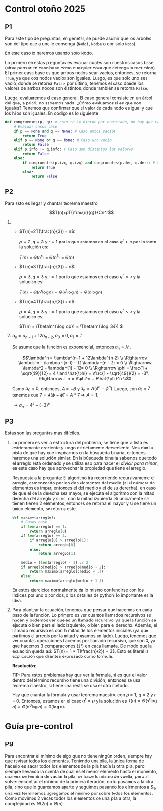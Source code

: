 # Control otoño 2025

## P1

Para este tipo de preguntas, en genetal, se puede asumir que los arboles son del tipo que a uno le convenga (`Nodoi`, `Nodoe` o con solo `Nodo`).

En este caso lo haremos usando solo Nodo.

Lo primero en estas preguntas es evaluar cuales son nuestros casos base (sirve pensar en caso base como cualquier cosa que detenga la recursion). El primer caso base es que ambos nodos sean vacíos, entonces, se retorna `True`, ya que dos nodos vacíos son iguales. Luego, es que solo uno sea vacío, donde se retorna `False`, por último, tenemos el caso donde los valores de ambos nodos son distintos, donde también se retorna `False`.

Luego, evaluaremos el caso general. El caso general consiste en un árbol del que, a priori, no sabemos nada. ¿Cómo evaluamos si es que son iguales? Tenemos que confirmar que el valor de cada nodo es igual y que los hijos son iguales. En código es lo siguiente  


```python
def congruentes(p, q): # Esto te lo dieron por enunciado, no hay que cambiarlo
    # Evaluar casos base
    if p == None and q == None: # Caso ambos vacíos
        return True
    elif p == None or q == None: # Caso uno vacío
        return False
    elif p.info != q.info: # Caso son distintos los valores
        return False
    else:
        if congruentes(p.izq, q.izq) and congruentes(p.der, q.der): # Si es que los hijos son iguales
            return True
        else: 
            return False
```

## P2

Para esto es llegar y chantar teorema maestro.

```math
T(n)=pT(\frac{n}{q})+Cn^r
```

1. 
    - 
        $T(n)=2T(\frac{n}{3}) + n$: 


        $p=2$, $q=3$ y $r=1$ por lo que estamos en el caso $q^r>p$ por lo tanto la solución es:

        $T(n) = \Theta(n^{r})=\Theta(n^{1})=\Theta(n)$

    - $T(n)=3T(\frac{n}{3}) + n$: 

        $p=3$, $q=3$ y $r=1$ por lo que estamos en el caso $q^r=p$ y la solución es:

        $T(n)=\Theta(n^r\log n) = \Theta(n^1 \log n) = \Theta(n\log n)$
    - $T(n)=4T(\frac{n}{3}) + n$: 

        $p=4$, $q=3$ y $r=1$ por lo que estamos en el caso $q^r<p$ y la solución es:

        $T(n) = \Theta(n^{\log_qp}) = \Theta(n^{\log_34})
        $

2.
    $a_n=a_{n-1} + 12a_{n-2}, a_0 = 0, a_1=7$

    Se asume que la función es exponencial, entonces $a_n = \lambda^n$.

    ```math
    \lambda^n = \lambda^{n-1}+ 12\lambda^{n-2} \\

    \Rightarrow \lambda^n - \lambda ^{n-1} - 12 \lambda ^{n - 2} = 0 \\

    \Rightarrow \lambda^2 - \lambda ^{1} - 12= 0 \\
    \Rightarrow \phi = \frac{1 + \sqrt{49}}{2} = 4 \land \hat{\phi} = \frac{1 - \sqrt{49}}{2} = -3\\
    \Rightarrow a_n = A\phi^n + B\hat{\phi}^n \\
    ```
    Como $a_0 = 0$, entonces, $A = -B$ y $a_n = A(\phi^n-\hat{\phi}^n)$. Luego, con $a_1 = 7$ tenemos que $7 = A(\phi - \hat{\phi}) = A * 7 \Rightarrow A = 1$.

    $\Rightarrow a_n = 4^n - (-3)^n$


## P3
Estas son las preguntas más difíciles.
    
1. Lo primero es ver la estructura del problema, se tiene que la lista es estrictamente creciente y luego estrictamente decreciente. Nos dan la pista de que hay que inspirarnos en la búsqueda binaria, entonces haremos una solución similar. En la búsqueda binaria sabemos que todo el arreglo está ordenado y se utiliza eso para hacer el *dividir para reinar*, en este caso hay que aprovechar la propiedad que tiene el arreglo. 

    Respuesta a la pregunta: El algoritmo irá recorriendo recursivamente el arreglo, comenzando por los dos elementos del medio (si el número de elementos es impar, entonces el del medio y el de su derecha), en caso de que el de la derecha sea mayor, se ejecuta el algoritmo con la mitad derecha del arreglo y si no, con la mitad izquierda. Si unicamente se tienen tienen 2 elementos, entonces se retorna el mayor y si se tiene un único elemento, se retorna este.

    ```python
    def maximo(arreglo):
        # Casos base
        if len(arreglo) == 1:
            return arreglo[0]
        if len(arreglo) == 2:
            if arreglo[0] > arreglo[1]:
                return arreglo[0]
            else: 
                return arreglo[1]

        medio = (len(arreglo) - 1) // 2
        if arreglo[medio] > arreglo[medio + 1]:
            return maximo(arreglo[:medio + 1])
        else:
            return maximo(arreglo[medio + 1:])
    ```
    En estos ejercicios normalmente da lo mismo confundirse con los indices por uno o por dos, o los detalles de python; lo importante es la idea.

2. Para plantear la ecuación, tenemos que pensar que hacemos en cada paso de la función. Lo primero es ver cuantos llamados recursivos se hacen y podemos ver que es un llamado recursivo, ya que la función se ejecuta o bien para el lado izquierdo, o bien para el derecho. Además, el llamado recursivo es con la mitad de los elementos iniciales (ya que partimos el arreglo por la mitad y usamos un lado). Luego, tenemos que ver cuantas operaciones hacemos por llamado recursivo, que son 3, ya que hacemos 3 comparaciones (`if`) en cada llamada. De modo que la ecuación queda así: $T(n) = 1 * T(\frac{n}{2}) + 3$. Esto es literal la explicación que dí antes expresado como fórmula.

    **Resolución**: 
    
    TIP: Para estos problemas hay que ver la formula, si es que el valor dentro del término recursivo tiene una división, entonces se usa teorema maestro, si tiene una resta se usa el otro método.

    Hay que chantar la fórmula y usar teorema maestro. con $p=1$, $q=2$ y $r=0$. Entonces, estamos en el caso $q^r = p$ y la solución es $T(n)=\Theta(n^r\log n) = \Theta(n^0\log n) = \Theta(\log n)$.

# Guía pre-control

<!-- ## P7

Las invariantes de este problema son que tenemos 2 nodos iniciales de listas ordenadas y el nodo final de la nueva lista que estamos creando. Dice algoritmo iterativo, así que se usa for o while no recursión (esos son algoritmos recursivos) y como acá no sabemos el largo de las listas (con listas enlazadas nunca se sabe) entonces usamos while.

```python
def mezclarListasOrdenadas(self, lista2):
    lista1 = self
    fin_nueva_lista = None
    if lista1.valor < lista2.valor:
        fin_nueva_lista = lista1
        lista1 = lista1.sgte
    else:
        fin_nueva_lista = lista2
        lista2 = lista2.sgte


    while lista1 != None and lista2 != None:
        if lista1 == None:
            fin_nueva_lista.sgte = lista 

``` -->

## P9

Para encontrar el mínimo de algo que no tiene ningún orden, siempre hay que revisar todos los elementos. Teniendo una pila, la única forma de hacerlo es sacar todos los elementos de la pila hacía la otra pila, pero siempre llevando la cuenta de cual es el menor elemento hasta el momento, una vez se termina de vaciar la pila, se hace lo mismo de vuelta, pero al volver encontrar el mínimo de la primera iteración, no lo pasamos a la otra pila, sino que lo guardamos aparte y seguimos pasando los elementos a $S_1$, una vez terminemos agregamos el mínimo por sobre todos los elementos. Como movimos 2 veces todos los elementos de una pila a otra, la complejidad es $\Theta(2n) = \Theta(n)$